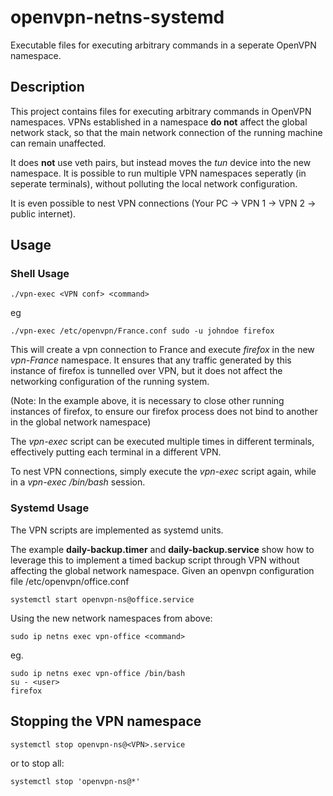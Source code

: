 # openvpn-netns-systemd
Executable files for executing arbitrary commands in a seperate OpenVPN namespace.

## Description
This project contains files for executing arbitrary commands in OpenVPN namespaces.
VPNs established in a namespace **do not** affect the global network stack, so that the main network connection of the running machine can remain unaffected.


It does **not** use veth pairs, but instead moves the _tun_ device into the new namespace.
It is possible to run multiple VPN namespaces seperatly (in seperate terminals), without polluting the local network configuration.

It is even possible to nest VPN connections (Your PC -> VPN 1 -> VPN 2 -> public internet).

## Usage
### Shell Usage

    ./vpn-exec <VPN conf> <command>

eg

    ./vpn-exec /etc/openvpn/France.conf sudo -u johndoe firefox

This will create a vpn connection to France and execute _firefox_ in the new _vpn-France_ namespace. It ensures that any traffic generated by this instance of firefox is tunnelled over VPN, but it does not affect the networking configuration of the running system. 

(Note: In the example above, it is necessary to close other running instances of firefox, to ensure our firefox process does not bind to another in the global network namespace)

The _vpn-exec_ script can be executed multiple times in different terminals, effectively putting each terminal in a different VPN.


To nest VPN connections, simply execute the _vpn-exec_ script again, while in a _vpn-exec <conf> /bin/bash_ session.

### Systemd Usage

The VPN scripts are implemented as systemd units.

The example __daily-backup.timer__ and __daily-backup.service__ show how to leverage this to implement a timed backup script through VPN without affecting the global network namespace.
Given an openvpn configuration file /etc/openvpn/office.conf

    systemctl start openvpn-ns@office.service
    

Using the new network namespaces from above:

    sudo ip netns exec vpn-office <command>
    
eg.

    sudo ip netns exec vpn-office /bin/bash
    su - <user>
    firefox

## Stopping the VPN namespace

    systemctl stop openvpn-ns@<VPN>.service

or to stop all:

    systemctl stop 'openvpn-ns@*'

    

